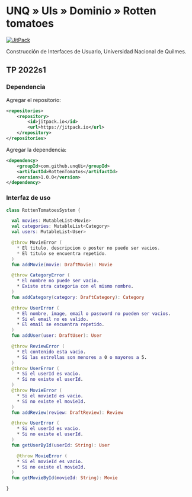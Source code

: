 # UNQ » UIs » Dominio » Rotten tomatoes

[![JitPack](https://jitpack.io/v/unq-ui/unqflix.svg)](https://jitpack.io/#unq-ui/unqflix)

Construcción de Interfaces de Usuario, Universidad Nacional de Quilmes.

## TP 2022s1

### Dependencia

Agregar el repositorio:

```xml
<repositories>
    <repository>
        <id>jitpack.io</id>
        <url>https://jitpack.io</url>
    </repository>
</repositories>
```

Agregar la dependencia:

```xml
<dependency>
    <groupId>com.github.unqUi</groupId>
    <artifactId>RottenTomatos</artifactId>
    <version>1.0.0</version>
</dependency>
```

### Interfaz de uso

```kt
class RottenTomatoesSystem {

  val movies: MutableList<Movie>
  val categories: MutableList<Category>
  val users: MutableList<User>

  @throw MovieError (
    * El titulo, descripcion o poster no puede ser vacios.
    * El titulo se encuentra repetido.
  )
  fun addMovie(movie: DraftMovie): Movie

  @throw CategoryError (
    * El nombre no puede ser vacio.
    * Existe otra categoria con el mismo nombre.
  )
  fun addCategory(category: DraftCategory): Category

  @throw UserError (
    * El nombre, image, email o password no pueden ser vacios.
    * Si el email no es valido.
    * El email se encuentra repetido.
  )
  fun addUser(user: DraftUser): User

  @throw ReviewError (
    * El contenido esta vacio.
    * Si las estrellas son menores a 0 o mayores a 5.
  )
  @throw UserError (
    * Si el userId es vacio.
    * Si no existe el userId.
  )
  @throw MovieError (
    * Si el movieId es vacio.
    * Si no existe el movieId.
  )
  fun addReview(review: DraftReview): Review 

  @throw UserError (
    * Si el userId es vacio.
    * Si no existe el userId.
  )
  fun getUserById(userId: String): User 

    @throw MovieError (
    * Si el movieId es vacio.
    * Si no existe el movieId.
  )
  fun getMovieById(movieId: String): Movie

}
```
